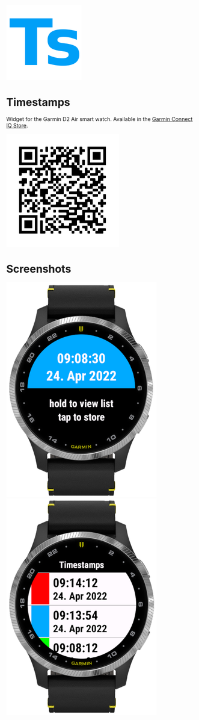 ![logo](/connect_iq_store_assets/logo.png) 
# Timestamps
Widget for the Garmin D2 Air smart watch.
Available in the [Garmin Connect IQ Store](https://apps.garmin.com/en-EN/apps/fbf65c8b-ead2-4631-bbae-b731b28c5fe2).

![QR](/connect_iq_store_assets/qr.png)

# Screenshots
![Screen1](/connect_iq_store_assets/start_screen_small.PNG) ![Screen3](/connect_iq_store_assets/timestamp_list_small.PNG) 


